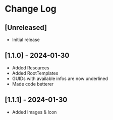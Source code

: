 # Change Log

## [Unreleased]

- Initial release

## [1.1.0] - 2024-01-30

- Added Resources
- Added RootTemplates
- GUIDs with available infos are now underlined
- Made code betterer

## [1.1.1] - 2024-01-30

- Added Images & Icon